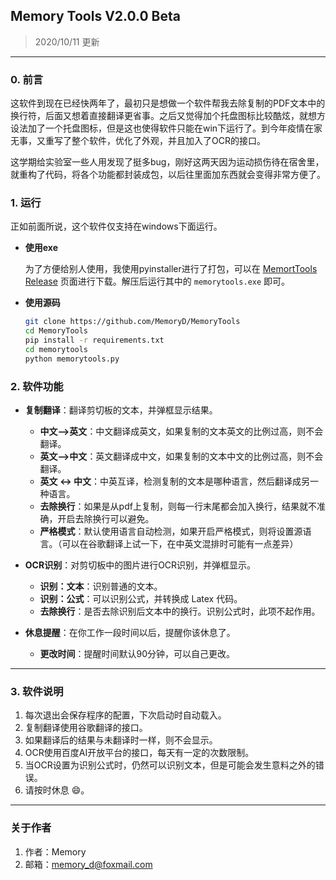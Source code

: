 ## Memory Tools V2.0.0 Beta

> 2020/10/11 更新

---

### 0. 前言

这软件到现在已经快两年了，最初只是想做一个软件帮我去除复制的PDF文本中的换行符，后面又想着直接翻译更省事。之后又觉得加个托盘图标比较酷炫，就想方设法加了一个托盘图标，但是这也使得软件只能在win下运行了。到今年疫情在家无事，又重写了整个软件，优化了外观，并且加入了OCR的接口。

这学期给实验室一些人用发现了挺多bug，刚好这两天因为运动损伤待在宿舍里，就重构了代码，将各个功能都封装成包，以后往里面加东西就会变得非常方便了。

### 1. 运行

正如前面所说，这个软件仅支持在windows下面运行。

- **使用exe**

  为了方便给别人使用，我使用pyinstaller进行了打包，可以在 [MemortTools Release](https://github.com/MemoryD/MemoryTools/releases) 页面进行下载。解压后运行其中的 `memorytools.exe` 即可。

- **使用源码**

  ```sh
  git clone https://github.com/MemoryD/MemoryTools
  cd MemoryTools
  pip install -r requirements.txt
  cd memorytools
  python memorytools.py
  ```

### 2. 软件功能

- **复制翻译**：翻译剪切板的文本，并弹框显示结果。
    - **中文-->英文**：中文翻译成英文，如果复制的文本英文的比例过高，则不会翻译。
    - **英文-->中文**：英文翻译成中文，如果复制的文本中文的比例过高，则不会翻译。
    - **英文 <-> 中文**：中英互译，检测复制的文本是哪种语言，然后翻译成另一种语言。
    - **去除换行**：如果是从pdf上复制，则每一行末尾都会加入换行，结果就不准确，开启去除换行可以避免。
    - **严格模式**：默认使用语言自动检测，如果开启严格模式，则将设置源语言。（可以在谷歌翻译上试一下，在中英文混排时可能有一点差异）

- **OCR识别**：对剪切板中的图片进行OCR识别，并弹框显示。
    - **识别：文本**：识别普通的文本。
    - **识别：公式**：可以识别公式，并转换成 Latex 代码。
    - **去除换行**：是否去除识别后文本中的换行。识别公式时，此项不起作用。

- **休息提醒**：在你工作一段时间以后，提醒你该休息了。
    - **更改时间**：提醒时间默认90分钟，可以自己更改。

---

### 3. 软件说明

1. 每次退出会保存程序的配置，下次启动时自动载入。
2. 复制翻译使用谷歌翻译的接口。
3. 如果翻译后的结果与未翻译时一样，则不会显示。
4. OCR使用百度AI开放平台的接口，每天有一定的次数限制。
5. 当OCR设置为识别公式时，仍然可以识别文本，但是可能会发生意料之外的错误。
6. 请按时休息 :smile:。

---

### 关于作者

1. 作者：Memory
2. 邮箱：memory_d@foxmail.com